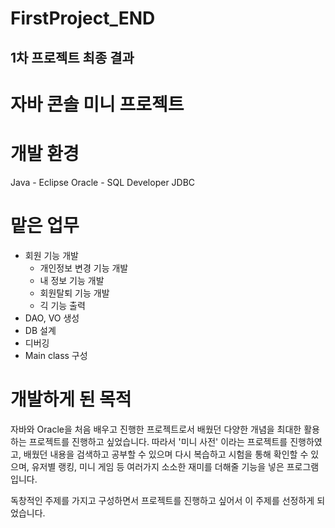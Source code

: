 # FirstProject_END
1차 프로젝트 최종 결과
--------------------
# 자바 콘솔 미니 프로젝트 
# 개발 환경
Java - Eclipse 
Oracle - SQL Developer 
JDBC 

# 맡은 업무 
- 회원 기능 개발
  - 개인정보 변경 기능 개발
  - 내 정보 기능 개발
  - 회원탈퇴 기능 개발
  - 긱 기능 출력
- DAO, VO 생성
- DB 설계
- 디버깅
- Main class 구성

# 개발하게 된 목적 
자바와 Oracle을 처음 배우고 진행한 프로젝트로서 배웠던 다양한 개념을 최대한 활용하는 프로젝트를 진행하고 싶었습니다. 
따라서 '미니 사전' 이라는 프로젝트를 진행하였고, 배웠던 내용을 검색하고 공부할 수 있으며 
다시 복습하고 시험을 통해 확인할 수 있으며, 유저별 랭킹, 미니 게임 등 여러가지 소소한 재미를 더해줄 기능을 넣은 프로그램입니다. 

독창적인 주제를 가지고 구성하면서 프로젝트를 진행하고 싶어서 이 주제를 선정하게 되었습니다. 

